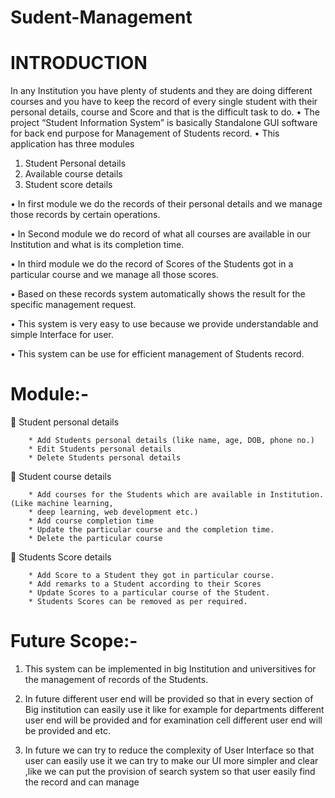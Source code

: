 # Sudent-Management

# INTRODUCTION

In any Institution you have plenty of students and they are doing different courses 
and you have to keep the record of every single student with their personal details,
course and Score and that is the difficult task to do.
•  The project “Student Information System” is basically Standalone GUI software for
back end purpose for Management of Students record. 
•  This application has three modules 
1. Student Personal details
2. Available course details
3. Student score details

•   In first module we do the records of their personal details and we manage those
records by certain operations. 

•  In Second module we do record of what all courses are available in our Institution
and what is its completion time.

•   In third module we do the record of Scores of the Students got in a particular course
and we manage all those scores. 

•   Based on these records system automatically shows the result for the specific
management request.

•  This system is very easy to use because we provide understandable and simple
Interface for user.

•  This system can be use for efficient management of Students record.

# Module:-

  Student personal details

        * Add Students personal details (like name, age, DOB, phone no.)
        * Edit Students personal details
        * Delete Students personal details

  Student course details

        * Add courses for the Students which are available in Institution. (Like machine learning, 
        * deep learning, web development etc.)
        * Add course completion time
        * Update the particular course and the completion time. 
        * Delete the particular course

   Students Score details

        * Add Score to a Student they got in particular course.
        * Add remarks to a Student according to their Scores
        * Update Scores to a particular course of the Student.  
        * Students Scores can be removed as per required.
        
# Future Scope:-

1)  This system can be implemented in big Institution and universitives for the management 
of records of the Students.

2)  In future different user end will be provided so that in every section of Big institution can 
easily use it like for example for departments different user end will be provided and for 
examination cell different user end will be provided and etc.

3)  In future we can try to reduce the complexity of User Interface so that user can easily use 
it we can try to make our UI more simpler and clear ,like we can put the provision of search 
system so that user easily find the record and can manage
